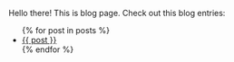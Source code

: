 Hello there! This is blog page. Check out this blog entries:

<ul>
    {% for post in posts %}
    <li>
        <a href="{{ post | replace({"blog/": ""}) }}">
            {{ post }}
        </a>
    </li>
    {% endfor %}
</ul>